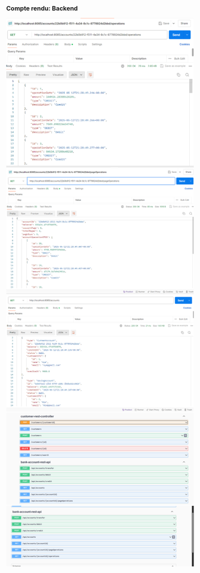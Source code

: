 <h3> Compte rendu: Backend </h3>

<img src="p/img.png">


<img src="p/img_1.png">
<img src="p/img_2.png">

<img src="p/img_5.png">
<img src="p/img_6.png">




